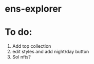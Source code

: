 # ens-explorer

# To do:

1. Add top collection
2. edit styles and add night/day button
3. Sol nfts?

